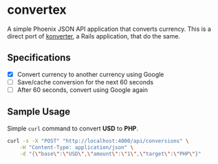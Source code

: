 # convertex

A simple Phoenix JSON API application that converts currency. This is a direct port of [konverter](https://github.com/wnuqui/konverter), a Rails application, that do the same.

## Specifications
- [x] Convert currency to another currency using Google
- [ ] Save/cache conversion for the next 60 seconds
- [ ] After 60 seconds, convert using Google again

## Sample Usage

Simple `curl` command to convert **USD** to **PHP**.

```bash
curl -s -X "POST" "http://localhost:4000/api/conversions" \
	-H "Content-Type: application/json" \
	-d "{\"base\":\"USD\",\"amount\":\"1\",\"target\":\"PHP\"}"
```
